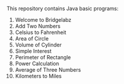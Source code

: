 This repository contains Java basic programs:

1. Welcome to Bridgelabz
2. Add Two Numbers
3. Celsius to Fahrenheit
4. Area of Circle
5. Volume of Cylinder
6. Simple Interest
7. Perimeter of Rectangle
8. Power Calculation
9. Average of Three Numbers
10. Kilometers to Miles
